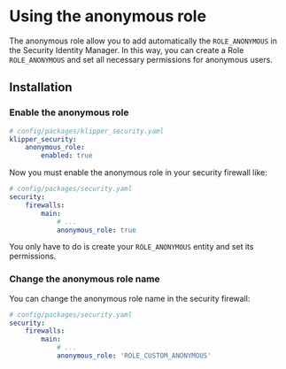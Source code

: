 Using the anonymous role
========================

The anonymous role allow you to add automatically the `ROLE_ANONYMOUS` in the Security Identity Manager. In this way,
you can create a Role `ROLE_ANONYMOUS` and set all necessary permissions for anonymous users.

## Installation

### Enable the anonymous role

```yaml
# config/packages/klipper_security.yaml
klipper_security:
    anonymous_role:
        enabled: true
```

Now you must enable the anonymous role in your security firewall like:

```yaml
# config/packages/security.yaml
security:
    firewalls:
        main:
            # ...
            anonymous_role: true
```

You only have to do is create your `ROLE_ANONYMOUS` entity and set its permissions.

### Change the anonymous role name

You can change the anonymous role name in the security firewall:

```yaml
# config/packages/security.yaml
security:
    firewalls:
        main:
            # ...
            anonymous_role: 'ROLE_CUSTOM_ANONYMOUS'
```
